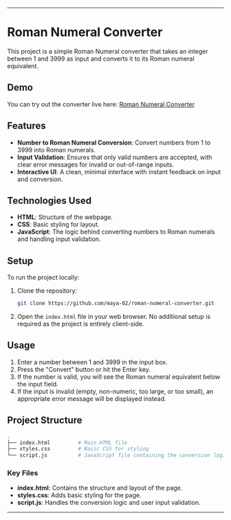 
---

# Roman Numeral Converter

This project is a simple Roman Numeral converter that takes an integer between 1 and 3999 as input and converts it to its Roman numeral equivalent.

## Demo

You can try out the converter live here: [Roman Numeral Converter](https://maya-02.github.io/roman-numeral-converter/)

## Features

- **Number to Roman Numeral Conversion**: Convert numbers from 1 to 3999 into Roman numerals.
- **Input Validation**: Ensures that only valid numbers are accepted, with clear error messages for invalid or out-of-range inputs.
- **Interactive UI**: A clean, minimal interface with instant feedback on input and conversion.

## Technologies Used

- **HTML**: Structure of the webpage.
- **CSS**: Basic styling for layout.
- **JavaScript**: The logic behind converting numbers to Roman numerals and handling input validation.

## Setup

To run the project locally:

1. Clone the repository:

   ```bash
   git clone https://github.com/maya-02/roman-numeral-converter.git
   ```

2. Open the `index.html` file in your web browser. No additional setup is required as the project is entirely client-side.

## Usage

1. Enter a number between 1 and 3999 in the input box.
2. Press the "Convert" button or hit the Enter key.
3. If the number is valid, you will see the Roman numeral equivalent below the input field.
4. If the input is invalid (empty, non-numeric, too large, or too small), an appropriate error message will be displayed instead.

## Project Structure

```bash
.
├── index.html         # Main HTML file
├── styles.css         # Basic CSS for styling
└── script.js          # JavaScript file containing the conversion logic
```

### Key Files

- **index.html**: Contains the structure and layout of the page.
- **styles.css**: Adds basic styling for the page.
- **script.js**: Handles the conversion logic and user input validation.

---
